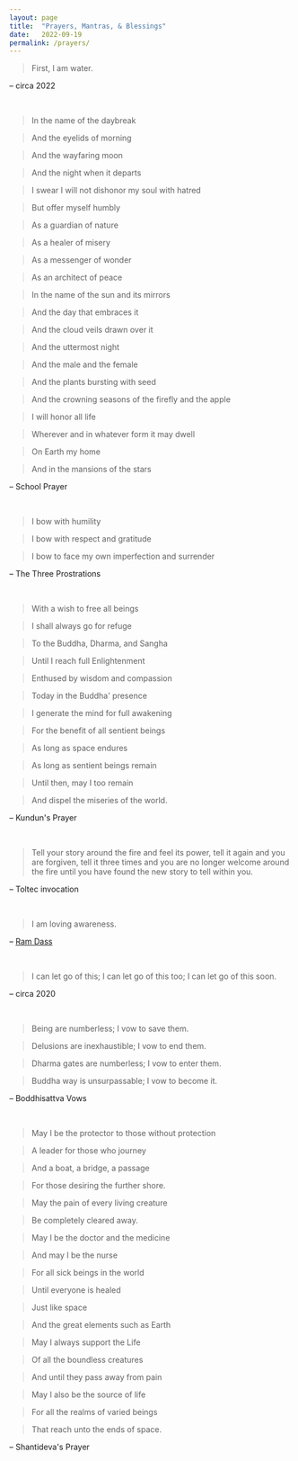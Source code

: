```yaml
---
layout: page
title:  "Prayers, Mantras, & Blessings"
date:   2022-09-19
permalink: /prayers/
---
```


> First, I am water.

– circa 2022

<br>

> In the name of the daybreak

> And the eyelids of morning

> And the wayfaring moon

> And the night when it departs

> I swear I will not dishonor my soul with hatred

> But offer myself humbly

> As a guardian of nature

> As a healer of misery

> As a messenger of wonder

> As an architect of peace

> In the name of the sun and its mirrors

> And the day that embraces it

> And the cloud veils drawn over it

> And the uttermost night

> And the male and the female

> And the plants bursting with seed

> And the crowning seasons of the firefly and the apple

> I will honor all life

> Wherever and in whatever form it may dwell

> On Earth my home

> And in the mansions of the stars

– School Prayer

<br>

> I bow with humility

> I bow with respect and gratitude

> I bow to face my own imperfection and surrender

– The Three Prostrations

<br>


> With a wish to free all beings

> I shall always go for refuge

> To the Buddha, Dharma, and Sangha

> Until I reach full Enlightenment

> Enthused by wisdom and compassion

> Today in the Buddha' presence

> I generate the mind for full awakening

> For the benefit of all sentient beings

> As long as space endures

> As long as sentient beings remain

> Until then, may I too remain

> And dispel the miseries of the world.

– Kundun's Prayer

<br>

> Tell your story around the fire and feel its power, tell it again and you are forgiven, tell it three times and you are no longer welcome around the fire until you have found the new story to tell within you.  

– Toltec invocation

<br>

> I am loving awareness.

– [Ram Dass](https://en.wikipedia.org/wiki/Ram_Dass)

<br>

> I can let go of this; I can let go of this too; I can let go of this soon.

– circa 2020

<br>

> Being are numberless; I vow to save them.

> Delusions are inexhaustible; I vow to end them.

> Dharma gates are numberless; I vow to enter them.

> Buddha way is unsurpassable; I vow to become it.

– Boddhisattva Vows

<br>


> May I be the protector to those without protection

> A leader for those who journey

> And a boat, a bridge, a passage

> For those desiring the further shore.

> May the pain of every living creature

> Be completely cleared away.

> May I be the doctor and the medicine

> And may I be the nurse

> For all sick beings in the world

> Until everyone is healed

> Just like space

> And the great elements such as Earth

> May I always support the Life

> Of all the boundless creatures

> And until they pass away from pain

> May I also be the source of life

> For all the realms of varied beings

> That reach unto the ends of space.

– Shantideva's Prayer

<br>

